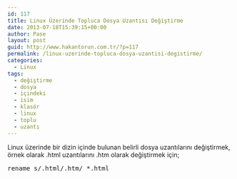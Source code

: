 ```yaml
---
id: 117
title: Linux Üzerinde Topluca Dosya Uzantısı Değiştirme
date: 2013-07-18T15:39:15+00:00
author: Pase
layout: post
guid: http://www.hakantorun.com.tr/?p=117
permalink: /linux-uzerinde-topluca-dosya-uzantisi-degistirme/
categories:
  - Linux
tags:
  - değiştirme
  - dosya
  - içindeki
  - isim
  - klasör
  - linux
  - toplu
  - uzantı
---
```

Linux üzerinde bir dizin içinde bulunan belirli dosya uzantılarını değiştirmek, örnek olarak .html uzantılarını .htm olarak değiştirmek için;

<pre>rename s/.html/.htm/ *.html
</pre>
